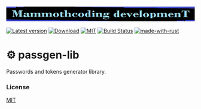 ![alt text](./McDev_thin_900x70.png "McDev_thin_900x70.png")

[![Latest version](https://img.shields.io/crates/v/passgen-desktop.svg)](https://crates.io/crates/passgen-desktop)
[![Download](https://img.shields.io/crates/d/passgen-desktop.svg)](https://crates.io/crates/passgen-desktop)
[![MIT](https://img.shields.io/badge/license-MIT-blue.svg)](https://choosealicense.com/licenses/mit/)
[![Build Status](https://github.com/mammothcoding/passgen-desktop/actions/workflows/rust.yml/badge.svg?event=push)](https://github.com/mammothcoding/passgen-desktop/actions/workflows/rust.yml)
[![made-with-rust](https://img.shields.io/badge/Made%20with-Rust-1f425f.svg)](https://www.rust-lang.org/)

# ⚙ passgen-lib
Passwords and tokens generator library.




### License

[MIT](https://choosealicense.com/licenses/mit/)
